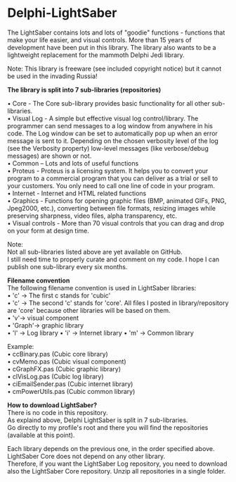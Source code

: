 # Delphi-LightSaber

The LightSaber contains lots and lots of "goodie" functions - functions that make your life easier, and visual controls. 
More than 15 years of development have been put in this library. 
The library also wants to be a lightweight replacement for the mammoth Delphi Jedi library.

Note: This library is freeware (see included copyright notice) but it cannot be used in the invading Russia!  

**The library is split into 7 sub-libraries (repositories)**

•	Core - The Core sub-library provides basic functionality for all other sub-libraries.  
•	Visual Log - A simple but effective visual log control/library. The programmer can send messages to a log window from anywhere in his code.  The Log window can be set to automatically pop up when an error message is sent to it. Depending on the chosen verbosity level of the log (see the Verbosity property) low-level messages (like verbose/debug messages) are shown or not.  
•	Common – Lots and lots of useful functions   
•	Proteus - Proteus is a licensing system. It helps you to convert your program to a commercial program that you can deliver as a trial or sell to your customers. You only need to call one line of code in your program.  
•	Internet - Internet and HTML related functions  
•	Graphics - Functions for opening graphic files (BMP, animated GIFs, PNG, Jpeg2000, etc.), converting between file formats, resizing images while preserving sharpness, video files, alpha transparency, etc.  
•	Visual controls - More than 70 visual controls that you can drag and drop on your form at design time.  
 
Note:   
Not all sub-libraries listed above are yet available on GitHub.   
I still need time to properly curate and comment on my code. I hope I can publish one sub-library every six months.  

**Filename convention**  
The following filename convention is used in LightSaber libraries:  
•	'c' -> The first c stands for 'cubic'  
•	'c' -> The second 'c' stands for 'core'. All files I posted in library/repository are 'core' because other libraries will be based on them.  
•	'v'-> visual component  
•	'Graph'-> graphic library  
• 'l' -> Log library
• 'i' -> Internet library
• 'm' -> Common library

Example:  
•	ccBinary.pas (Cubic core library)  
•	cvMemo.pas (Cubic visual component)  
•	cGraphFX.pas (Cubic graphic library)  
•	clVisLog.pas (Cubic log library)  
•	ciEmailSender.pas (Cubic internet library)  
•	cmPowerUtils.pas (Cubic common library)  

**How to download LightSaber?**  
There is no code in this repository.  
As explaind above, Delphi LightSaber is split in 7 sub-libraries.   
Go directly to my profile's root and there you will find the repositories (available at this point).   

Each library depends on the previous one, in the order specified above.  
LightSaber Core does not depend on any other library.   
Therefore, if you want the LightSaber Log repository, you need to download also the LightSaber Core repository.
Unzip all repositories in a single folder.
